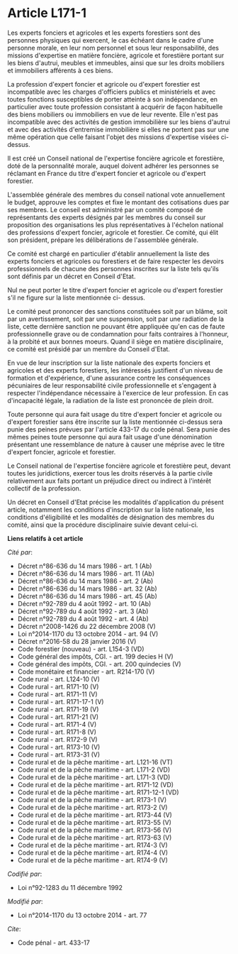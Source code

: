 # Article L171-1

Les experts fonciers et agricoles et les experts forestiers sont des personnes physiques qui exercent, le cas échéant dans le
cadre d'une personne morale, en leur nom personnel et sous leur responsabilité, des missions d'expertise en matière foncière,
agricole et forestière portant sur les biens d'autrui, meubles et immeubles, ainsi que sur les droits mobiliers et
immobiliers afférents à ces biens. 

La profession d'expert foncier et agricole ou d'expert forestier est incompatible avec les charges d'officiers publics et
ministériels et avec toutes fonctions susceptibles de porter atteinte à son indépendance, en particulier avec toute
profession consistant à acquérir de façon habituelle des biens mobiliers ou immobiliers en vue de leur revente. Elle n'est
pas incompatible avec des activités de gestion immobilière sur les biens d'autrui et avec des activités d'entremise
immobilière si elles ne portent pas sur une même opération que celle faisant l'objet des missions d'expertise visées ci-
dessus. 

Il est créé un Conseil national de l'expertise foncière agricole et forestière, doté de la personnalité morale, auquel
doivent adhérer les personnes se réclamant en France du titre d'expert foncier et agricole ou d'expert forestier. 

L'assemblée générale des membres du conseil national vote annuellement le budget, approuve les comptes et fixe le montant des
cotisations dues par ses membres. Le conseil est administré par un comité composé de représentants des experts désignés par
les membres du conseil sur proposition des organisations les plus représentatives à l'échelon national des professions
d'expert foncier, agricole et forestier. Ce comité, qui élit son président, prépare les délibérations de l'assemblée
générale. 

Ce comité est chargé en particulier d'établir annuellement la liste des experts fonciers et agricoles ou forestiers et de
faire respecter les devoirs professionnels de chacune des personnes inscrites sur la liste tels qu'ils sont définis par un
décret en Conseil d'Etat. 

Nul ne peut porter le titre d'expert foncier et agricole ou d'expert forestier s'il ne figure sur la liste mentionnée ci-
dessus. 

Le comité peut prononcer des sanctions constituées soit par un blâme, soit par un avertissement, soit par une suspension,
soit par une radiation de la liste, cette dernière sanction ne pouvant être appliquée qu'en cas de faute professionnelle
grave ou de condamnation pour faits contraires à l'honneur, à la probité et aux bonnes moeurs. Quand il siège en matière
disciplinaire, ce comité est présidé par un membre du Conseil d'Etat. 

En vue de leur inscription sur la liste nationale des experts fonciers et agricoles et des experts forestiers, les intéressés
justifient d'un niveau de formation et d'expérience, d'une assurance contre les conséquences pécuniaires de leur
responsabilité civile professionnelle et s'engagent à respecter l'indépendance nécessaire à l'exercice de leur profession. En
cas d'incapacité légale, la radiation de la liste est prononcée de plein droit. 

Toute personne qui aura fait usage du titre d'expert foncier et agricole ou d'expert forestier sans être inscrite sur la
liste mentionnée ci-dessus sera punie des peines prévues par l'article 433-17 du code pénal. Sera punie des mêmes peines
toute personne qui aura fait usage d'une dénomination présentant une ressemblance de nature à causer une méprise avec le
titre d'expert foncier, agricole et forestier. 

Le Conseil national de l'expertise foncière agricole et forestière peut, devant toutes les juridictions, exercer tous les
droits réservés à la partie civile relativement aux faits portant un préjudice direct ou indirect à l'intérêt collectif de la
profession. 

Un décret en Conseil d'Etat précise les modalités d'application du présent article, notamment les conditions d'inscription
sur la liste nationale, les conditions d'éligibilité et les modalités de désignation des membres du comité, ainsi que la
procédure disciplinaire suivie devant celui-ci.

**Liens relatifs à cet article**

_Cité par_:

  - Décret n°86-636 du 14 mars 1986 - art. 1 (Ab)
  - Décret n°86-636 du 14 mars 1986 - art. 11 (Ab)
  - Décret n°86-636 du 14 mars 1986 - art. 2 (Ab)
  - Décret n°86-636 du 14 mars 1986 - art. 32 (Ab)
  - Décret n°86-636 du 14 mars 1986 - art. 45 (Ab)
  - Décret n°92-789 du 4 août 1992 - art. 10 (Ab)
  - Décret n°92-789 du 4 août 1992 - art. 3 (Ab)
  - Décret n°92-789 du 4 août 1992 - art. 4 (Ab)
  - Décret n°2008-1426 du 22 décembre 2008 (V)
  - Loi n°2014-1170 du 13 octobre 2014 - art. 94 (V)
  - Décret n°2016-58 du 28 janvier 2016 (V)
  - Code forestier (nouveau) - art. L154-3 (VD)
  - Code général des impôts, CGI. - art. 199 decies H (V)
  - Code général des impôts, CGI. - art. 200 quindecies (V)
  - Code monétaire et financier - art. R214-170 (V)
  - Code rural - art. L124-10 (V)
  - Code rural - art. R171-10 (V)
  - Code rural - art. R171-11 (V)
  - Code rural - art. R171-17-1 (V)
  - Code rural - art. R171-19 (V)
  - Code rural - art. R171-21 (V)
  - Code rural - art. R171-4 (V)
  - Code rural - art. R171-8 (V)
  - Code rural - art. R172-9 (V)
  - Code rural - art. R173-10 (V)
  - Code rural - art. R173-31 (V)
  - Code rural et de la pêche maritime - art. L121-16 (VT)
  - Code rural et de la pêche maritime - art. L171-2 (VD)
  - Code rural et de la pêche maritime - art. L171-3 (VD)
  - Code rural et de la pêche maritime - art. R171-12 (VD)
  - Code rural et de la pêche maritime - art. R171-12-1 (VD)
  - Code rural et de la pêche maritime - art. R173-1 (V)
  - Code rural et de la pêche maritime - art. R173-2 (V)
  - Code rural et de la pêche maritime - art. R173-44 (V)
  - Code rural et de la pêche maritime - art. R173-55 (V)
  - Code rural et de la pêche maritime - art. R173-56 (V)
  - Code rural et de la pêche maritime - art. R173-63 (V)
  - Code rural et de la pêche maritime - art. R174-3 (V)
  - Code rural et de la pêche maritime - art. R174-4 (V)
  - Code rural et de la pêche maritime - art. R174-9 (V)

_Codifié par_:

  - Loi n°92-1283 du 11 décembre 1992

_Modifié par_:

  - Loi n°2014-1170 du 13 octobre 2014 - art. 77

_Cite_:

  - Code pénal - art. 433-17
